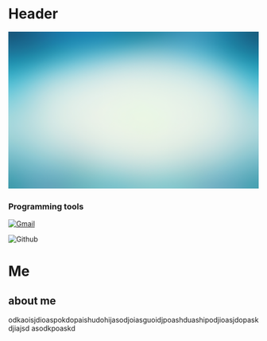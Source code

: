 <!-- ![Header](https://github.com/HasiukI/HasiukI/blob/main/assets/header_new.png)

# About me
I am studying at ITStep, I enjoy creating .Net programs using Wpf for frontend and entity or ado for database connectivity. Currently, I am learning HTML, CSS, JS. I will leave files here, maybe someone will need them

## Languages and Tools
![.Net](https://img.shields.io/badge/.NET-00000F?style=for-the-badge&logo=.net&logoColor=731182)
![C#](https://img.shields.io/badge/C%23-00000F?style=for-the-badge&logo=c-sharp&logoColor=0AC126)
![MySQL](https://img.shields.io/badge/MySQL-00000F?style=for-the-badge&logo=mysql&logoColor=white)
![C++](https://img.shields.io/badge/C%2B%2B-00000F?style=for-the-badge&logo=c%2B%2B&logoColor=112282)
![HTML](https://img.shields.io/badge/HTML5-00000F?style=for-the-badge&logo=html5&logoColor=E59C2F)
![CSS](https://img.shields.io/badge/CSS3-00000F?style=for-the-badge&logo=css3&logoColor=475BCE)
![JS](https://img.shields.io/badge/JavaScript-00000F?style=for-the-badge&logo=javascript&logoColor=F7DF1E)







<!-- ### ME
[![Linkedin](https://img.shields.io/badge/LinkedIn-0077B5?style=for-the-badge&logo=linkedin&logoColor=white)](https://www.linkedin.com/in/illia-hasiuk-2b153925b/)  -->


# Header
[![Header](https://github.com/HasiukI/HasiukI/blob/main/assets/R.jpeg)](https://www.youtube.com)


### Programming tools
[![Gmail](https://img.shields.io/badge/Gmail-ffffff?style=for-the-badge&logo=gmail&logoColor=black)]( https://www.youtube.com)

![Github](https://img.shields.io/badge/GitHub-ffffff?style=for-the-badge&logo=github&logoColor=1f1f1f)
# Me

## about me
odkaoisjdioaspokdopaishudohijasodjoiasguoidjpoashduashipodjioasjdopaskdjiajsd
asodkpoaskd

